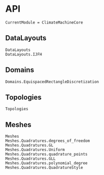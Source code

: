 # API

```@meta
CurrentModule = ClimateMachineCore
```

## DataLayouts

```@docs
DataLayouts
DataLayouts.IJFH
```

## Domains
```@docs
Domains.EquispacedRectangleDiscretization
```

## Topologies

```@docs
Topologies
```

## Meshes

```@docs
Meshes
Meshes.Quadratures.degrees_of_freedom
Meshes.Quadratures.GL
Meshes.Quadratures.Uniform
Meshes.Quadratures.quadrature_points
Meshes.Quadratures.GLL
Meshes.Quadratures.polynomial_degree
Meshes.Quadratures.QuadratureStyle
```
